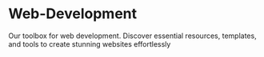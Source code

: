 # Web-Development
Our toolbox for web development. Discover essential resources, templates, and tools to create stunning websites effortlessly
